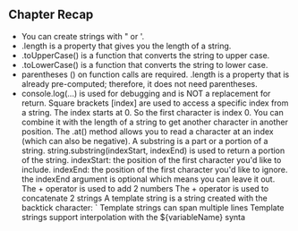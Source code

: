 ## Chapter Recap

- You can create strings with " or '.
- .length is a property that gives you the length of a string.
- .toUpperCase() is a function that converts the string to upper case.
- .toLowerCase() is a function that converts the string to lower case.
- parentheses () on function calls are required. .length is a property that is already pre-computed; therefore, it does not need parentheses.
- console.log(...) is used for debugging and is NOT a replacement for return.
  Square brackets [index] are used to access a specific index from a string.
  The index starts at 0. So the first character is index 0.
  You can combine it with the length of a string to get another character in another position.
  The .at() method allows you to read a character at an index (which can also be negative).
  A substring is a part or a portion of a string.
  string.substring(indexStart, indexEnd) is used to return a portion of the string.
  indexStart: the position of the first character you'd like to include.
  indexEnd: the position of the first character you'd like to ignore.
  the indexEnd argument is optional which means you can leave it out.
  The + operator is used to add 2 numbers
  The + operator is used to concatenate 2 strings
  A template string is a string created with the backtick character: `
  Template strings can span multiple lines
  Template strings support interpolation with the ${variableName} synta
